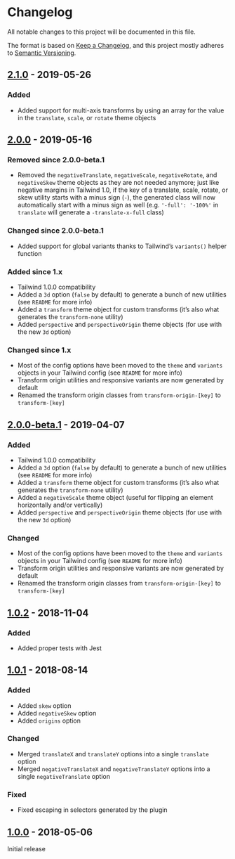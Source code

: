 # Changelog

All notable changes to this project will be documented in this file.

The format is based on [Keep a Changelog](https://keepachangelog.com/en/1.0.0/),
and this project mostly adheres to [Semantic Versioning](https://semver.org/spec/v2.0.0.html).

## [2.1.0] - 2019-05-26

### Added
- Added support for multi-axis transforms by using an array for the value in the `translate`, `scale`, or `rotate` theme objects

## [2.0.0] - 2019-05-16

### Removed since 2.0.0-beta.1
- Removed the `negativeTranslate`, `negativeScale`, `negativeRotate`, and `negativeSkew` theme objects as they are not needed anymore; just like negative margins in Tailwind 1.0, if the key of a translate, scale, rotate, or skew utility starts with a minus sign (`-`), the generated class will now automatically start with a minus sign as well (e.g. `'-full': '-100%'` in `translate` will generate a `-translate-x-full` class)

### Changed since 2.0.0-beta.1
- Added support for global variants thanks to Tailwind’s `variants()` helper function

### Added since 1.x
- Tailwind 1.0.0 compatibility
- Added a `3d` option (`false` by default) to generate a bunch of new utilities (see `README` for more info)
- Added a `transform` theme object for custom transforms (it’s also what generates the `transform-none` utility)
- Added `perspective` and `perspectiveOrigin` theme objects (for use with the new `3d` option)

### Changed since 1.x
- Most of the config options have been moved to the `theme` and `variants` objects in your Tailwind config (see `README` for more info)
- Transform origin utilities and responsive variants are now generated by default
- Renamed the transform origin classes from `transform-origin-[key]` to `transform-[key]`

## [2.0.0-beta.1] - 2019-04-07

### Added
- Tailwind 1.0.0 compatibility
- Added a `3d` option (`false` by default) to generate a bunch of new utilities (see `README` for more info)
- Added a `transform` theme object for custom transforms (it’s also what generates the `transform-none` utility)
- Added a `negativeScale` theme object (useful for flipping an element horizontally and/or vertically)
- Added `perspective` and `perspectiveOrigin` theme objects (for use with the new `3d` option)

### Changed
- Most of the config options have been moved to the `theme` and `variants` objects in your Tailwind config (see `README` for more info)
- Transform origin utilities and responsive variants are now generated by default
- Renamed the transform origin classes from `transform-origin-[key]` to `transform-[key]`

## [1.0.2] - 2018-11-04

### Added
- Added proper tests with Jest

## [1.0.1] - 2018-08-14

### Added
- Added `skew` option
- Added `negativeSkew` option
- Added `origins` option

### Changed
- Merged `translateX` and `translateY` options into a single `translate` option
- Merged `negativeTranslateX` and `negativeTranslateY` options into a single `negativeTranslate` option

### Fixed
- Fixed escaping in selectors generated by the plugin

## [1.0.0] - 2018-05-06

Initial release

[Unreleased]: https://github.com/benface/tailwindcss-transforms/compare/v2.1.0...HEAD
[2.1.0]: https://github.com/benface/tailwindcss-transforms/compare/v2.0.0...v2.1.0
[2.0.0]: https://github.com/benface/tailwindcss-transforms/compare/v2.0.0-beta.1...v2.0.0
[2.0.0-beta.1]: https://github.com/benface/tailwindcss-transforms/compare/v1.0.2...v2.0.0-beta.1
[1.0.2]: https://github.com/benface/tailwindcss-transforms/compare/v1.0.1...v1.0.2
[1.0.1]: https://github.com/benface/tailwindcss-transforms/compare/v1.0.0...v1.0.1
[1.0.0]: https://github.com/benface/tailwindcss-transforms/releases/tag/v1.0.0
